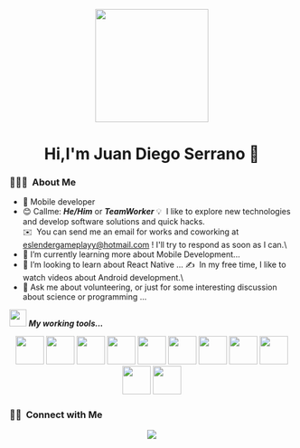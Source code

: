<p align="center">
  <img src="https://i.imgur.com/2LvAOku.png" height="200"/>
</p>
<div align="center">
<h1 align="center">Hi,I'm <a>Juan Diego Serrano</a> 👋</h1>
</div>


### 👨🏻‍💻 &nbsp;About Me
- 📲 Mobile developer
- 😊 Callme: ***He/Him*** or ***TeamWorker*** 
💡 &nbsp;I like to explore new technologies and develop software solutions and quick hacks.\
✉️ &nbsp;You can send me an email for works and coworking at eslendergameplayy@hotmail.com ! I'll try to respond as soon as I can.\
- 🌱 I’m currently learning more about Mobile Development...
- 👯 I’m looking to learn about React Native ...
✍️ &nbsp;In my free time, I like to watch videos about Android development.\
- 💬 Ask me about volunteering, or just for some interesting discussion about science or programming ...

<img src="https://media.giphy.com/media/iY8CRBdQXODJSCERIr/giphy.gif" width="30px">&nbsp;***My working tools...***

  <p align="center">
  <img src="https://i.imgur.com/fOWfF6a.jpeg" height="50"/>
  <img src="https://i.imgur.com/xsyGlHY.jpeg" height="50"/>
  <img src="https://i.imgur.com/9zZunkg.jpeg" height="50"/>
  <img src="https://i.imgur.com/UixVJlp.jpeg" height="50"/>
  <img src="https://i.imgur.com/Gvt1HNd.jpeg" height="50"/>
  <img src="https://i.imgur.com/PtHuBtb.jpeg" height="50"/>
  <img src="https://i.imgur.com/u7A1VQS.png" height="50"/>
  <img src="https://i.imgur.com/zujBA9C.jpeg" height="50"/>
  <img src="https://i.imgur.com/1vwiN9z.jpeg" height="50"/>
  <img src="https://i.imgur.com/r2FmeJy.jpeg" height="50"/>
  <img src="https://i.imgur.com/Guat55O.jpeg" height="50"/>  
</p>  

### 🤝🏻 &nbsp;Connect with Me


<p align="center">
<a href="https://www.linkedin.com/in/juan-diego-serrano-monsalve/"><img src="https://img.shields.io/badge/-My%20Linkedin-0077B5?style=flat&logo=Linkedin&logoColor=white"/></a>
</p>
